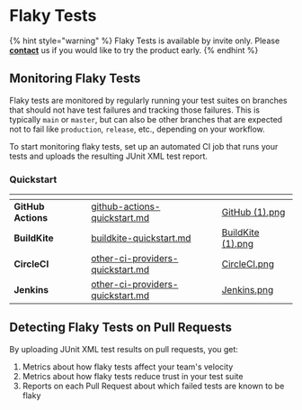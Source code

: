 # Flaky Tests

{% hint style="warning" %}
Flaky Tests is available by invite only. Please [**contact**](https://trunk.io/about) us if you would like to try the product early.
{% endhint %}

## Monitoring Flaky Tests

Flaky tests are monitored by regularly running your test suites on branches that should not have test failures and tracking those failures. This is typically `main` or `master`, but can also be other branches that are expected not to fail like `production`, `release`, etc., depending on your workflow.

To start monitoring flaky tests, set up an automated CI job that runs your tests and uploads the resulting JUnit XML test report.

### Quickstart

<table data-view="cards" data-full-width="false"><thead><tr><th></th><th data-hidden></th><th data-hidden data-card-target data-type="content-ref"></th><th data-hidden data-card-cover data-type="files"></th></tr></thead><tbody><tr><td><strong>GitHub Actions</strong></td><td></td><td><a href="github-actions-quickstart.md">github-actions-quickstart.md</a></td><td><a href="../.gitbook/assets/GitHub (1).png">GitHub (1).png</a></td></tr><tr><td><strong>BuildKite</strong></td><td></td><td><a href="buildkite-quickstart.md">buildkite-quickstart.md</a></td><td><a href="../.gitbook/assets/BuildKite (1).png">BuildKite (1).png</a></td></tr><tr><td><strong>CircleCI</strong></td><td></td><td><a href="other-ci-providers-quickstart.md">other-ci-providers-quickstart.md</a></td><td><a href="../.gitbook/assets/CircleCI.png">CircleCI.png</a></td></tr><tr><td><strong>Jenkins</strong></td><td></td><td><a href="other-ci-providers-quickstart.md">other-ci-providers-quickstart.md</a></td><td><a href="../.gitbook/assets/Jenkins.png">Jenkins.png</a></td></tr></tbody></table>

## Detecting Flaky Tests on Pull Requests

By uploading JUnit XML test results on pull requests, you get:

1. Metrics about how flaky tests affect your team's velocity
2. Metrics about how flaky tests reduce trust in your test suite
3. Reports on each Pull Request about which failed tests are known to be flaky
